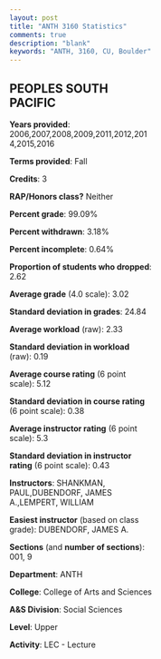 ```yaml
---
layout: post
title: "ANTH 3160 Statistics"
comments: true
description: "blank"
keywords: "ANTH, 3160, CU, Boulder"
--- 
```

<head>
<script src="https://ajax.googleapis.com/ajax/libs/jquery/2.1.3/jquery.min.js"></script>
<script src="https://dl.dropboxusercontent.com/s/pc42nxpaw1ea4o9/highcharts.js?dl=0"></script>
<!-- <script src="../assets/js/highcharts.js"></script> -->
<style type="text/css">@font-face {
	font-family: "Bebas Neue";
	src: url(https://www.filehosting.org/file/details/544349/BebasNeue%20Regular.otf) format("opentype");
	}
	h1.Bebas { 
		font-family: "Bebas Neue", Verdana, Tahoma;
	}
</style>
</head>
<body>
	<div id="container" style="float: right; width: 45%; height: 88%; margin-left: 2.5%; margin-right: 2.5%;"></div>
	<script language="JavaScript">
		$(document).ready(function() {
		var chart = {type: 'column'};
		var title = {text: 'Grade Distribution'};
		var xAxis = {categories: ['A','B','C','D','F'],crosshair: true};
		var yAxis = {min: 0,title: {text: 'Percentage'}};
		var tooltip = {headerFormat: '<center><b><span style="font-size:20px">{point.key}</span></b></center>',
		               pointFormat: '<td style="padding:0"><b>{point.y:.1f}%</b></td>',
		               footerFormat: '</table>',shared: true,useHTML: true};
		var plotOptions = {column: {pointPadding: 0.0,borderWidth: 0}};  
		var credits = {enabled: false};var series= [{name: 'Percent',data: [26.96,57.38,12.2,1.36,2.11,]}];
		var json = {};
		json.chart = chart;
		json.title = title;
		json.tooltip = tooltip;
		json.xAxis = xAxis;
		json.yAxis = yAxis;  
		json.series = series;
		json.plotOptions = plotOptions;  
		json.credits = credits;
		$('#container').highcharts(json);
	});
	</script>
</body>
			   
## PEOPLES SOUTH PACIFIC

**Years provided**: 2006,2007,2008,2009,2011,2012,2014,2015,2016

**Terms provided**: Fall

**Credits**: 3

**RAP/Honors class?** Neither

**Percent grade**: 99.09%

**Percent withdrawn**: 3.18%

**Percent incomplete**: 0.64%

**Proportion of students who dropped**: 2.62

**Average grade** (4.0 scale): 3.02

**Standard deviation in grades**: 24.84

**Average workload** (raw): 2.33

**Standard deviation in workload** (raw): 0.19

**Average course rating** (6 point scale): 5.12

**Standard deviation in course rating** (6 point scale): 0.38

**Average instructor rating** (6 point scale): 5.3

**Standard deviation in instructor rating** (6 point scale): 0.43

**Instructors**: SHANKMAN, PAUL,DUBENDORF, JAMES A.,LEMPERT, WILLIAM

**Easiest instructor** (based on class grade): DUBENDORF, JAMES A.

**Sections** (and **number of sections**): 001, 9

**Department**: ANTH

**College**: College of Arts and Sciences

**A&S Division**: Social Sciences

**Level**: Upper

**Activity**: LEC - Lecture